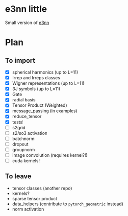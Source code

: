 # e3nn little

Small version of [e3nn](https://github.com/e3nn/e3nn/)

# Plan
## To import

- [x] spherical harmonics (up to L=11)
- [x] Irrep and Irreps classes
- [x] Wigner representations (up to L=11)
- [x] 3J symbols (up to L=11)
- [x] Gate
- [x] radial basis
- [x] Tensor Product (Weighted)
- [x] message_passing (in examples)
- [x] reduce_tensor
- [x] tests!
- [ ] s2grid
- [ ] s2/so3 activation
- [ ] batchnorm
- [ ] dropout
- [ ] groupnorm
- [ ] image convolution (requires kernel?!)
- [ ] cuda kernels!

## To leave

- tensor classes (another repo)
- kernels?
- sparse tensor product
- data_helpers (contribute to `pytorch_geometric` instead)
- norm activation
